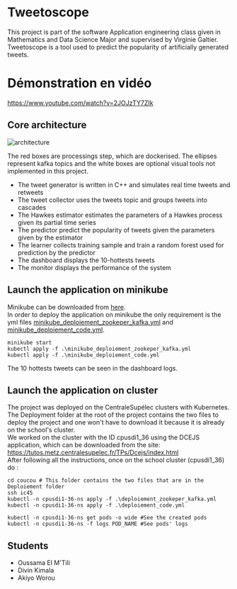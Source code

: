 # Tweetoscope

This project is part of the software Application engineering class given in Mathematics and Data Science Major and supervised by Virginie Galtier. Tweetoscope is a tool used to predict the popularity of artificially generated tweets.

# Démonstration en vidéo
https://www.youtube.com/watch?v=2JOJzTY7ZIk 

## Core architecture

![architecture](https://pennerath.pages.centralesupelec.fr/tweetoscope/graphviz-images/ead74cb4077631acad74606a761525fe2a3228c1.svg)

The red boxes are processings step, which are dockerised. The ellipses represent kafka topics and the white boxes are optional visual tools not implemented in this project.

- The tweet generator is written in C++ and simulates real time tweets and retweets
- The tweet collector uses the tweets topic and groups tweets into cascades
- The Hawkes estimator estimates the parameters of a Hawkes process given its partial time series
- The predictor predict the popularity of tweets given the parameters given by the estimator
- The learner collects training sample and train a random forest used for prediction by the predictor
- The dashboard displays the 10-hottests tweets
- The monitor displays the performance of the system

## Launch the application on minikube

Minikube can be downloaded from [here](https://minikube.sigs.k8s.io/docs/start/). <br>
In order to deploy the application on minikube the only requirement is the yml files [minikube_deploiement_zookeper_kafka.yml](https://gitlab-student.centralesupelec.fr/tweetos-buddies/tweetoscope/-/blob/c6911c6f19e38dc0cd659a8b9161104e9d736e24/Deploiement/minikube/minikube_deploiement_zookeper_kafka.yml) and [minikube_deploiement_code.yml](https://gitlab-student.centralesupelec.fr/tweetos-buddies/tweetoscope/-/blob/c6911c6f19e38dc0cd659a8b9161104e9d736e24/Deploiement/minikube/minikube_deploiement_code.yml).

```
minikube start
kubectl apply -f .\minikube_deploiement_zookeper_kafka.yml
kubectl apply -f .\minikube_deploiement_code.yml
```

The 10 hottests tweets can be seen in the dashboard logs.

## Launch the application on cluster

The project was deployed on the CentraleSupélec clusters with Kubernetes. <br>
The Deployment folder at the root of the project contains the two files to deploy the project and one won't have to download it because it is already on the school's cluster. <br>
We worked on the cluster with the ID cpusdi1_36 using the DCEJS application, which can be downloaded from the site: https://tutos.metz.centralesupelec.fr/TPs/Dcejs/index.html
<br>
After following all the instructions, once on the school cluster (cpusdi1_36) do :

```
cd coucou # This folder contains the two files that are in the Deploiement folder
ssh ic45
kubectl -n cpusdi1-36-ns apply -f .\deploiement_zookeper_kafka.yml
kubectl -n cpusdi1-36-ns apply -f .\deploiement_code.yml

kubectl -n cpusdi1-36-ns get pods -o wide #See the created pods
kubectl -n cpusdi1-36-ns -f logs POD_NAME #See pods' logs
```

## Students

- Oussama El M'Tili <br>
- Divin Kimala <br>
- Akiyo Worou <br>
